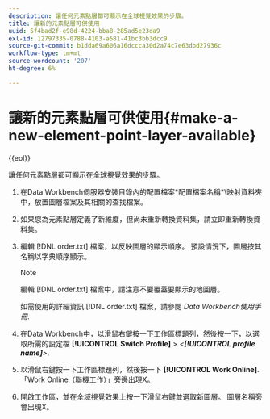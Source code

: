 ```yaml
---
description: 讓任何元素點層都可顯示在全球視覺效果的步驟。
title: 讓新的元素點層可供使用
uuid: 5f4bad2f-e98d-4224-bba8-285ad5e23da9
exl-id: 12797335-0788-4103-a581-41bc3bb3dcc9
source-git-commit: b1dda69a606a16dccca30d2a74c7e63dbd27936c
workflow-type: tm+mt
source-wordcount: '207'
ht-degree: 6%

---
```


# 讓新的元素點層可供使用{#make-a-new-element-point-layer-available}

{{eol}}

讓任何元素點層都可顯示在全球視覺效果的步驟。

1. 在Data Workbench伺服器安裝目錄內的配置檔案\*配置檔案名稱*\映射資料夾中，放置圖層檔案及其相關的查找檔案。
1. 如果您為元素點層定義了新維度，但尚未重新轉換資料集，請立即重新轉換資料集。
1. 編輯 [!DNL order.txt] 檔案，以反映圖層的顯示順序。 預設情況下，圖層按其名稱以字典順序顯示。

   >[!NOTE]
   >
   >編輯 [!DNL order.txt] 檔案中，請注意不要覆蓋要顯示的地圖層。

   如需使用的詳細資訊 [!DNL order.txt] 檔案，請參閱 *Data Workbench使用手冊*.

1. 在Data Workbench中，以滑鼠右鍵按一下工作區標題列，然後按一下，以選取所需的設定檔 **[!UICONTROL Switch Profile]** > *&lt;**[!UICONTROL profile name]**>*.
1. 以滑鼠右鍵按一下工作區標題列，然後按一下 **[!UICONTROL Work Online]**. 「Work Online（聯機工作）」旁邊出現X。
1. 開啟工作區，並在全域視覺效果上按一下滑鼠右鍵並選取新圖層。 圖層名稱旁會出現X。
